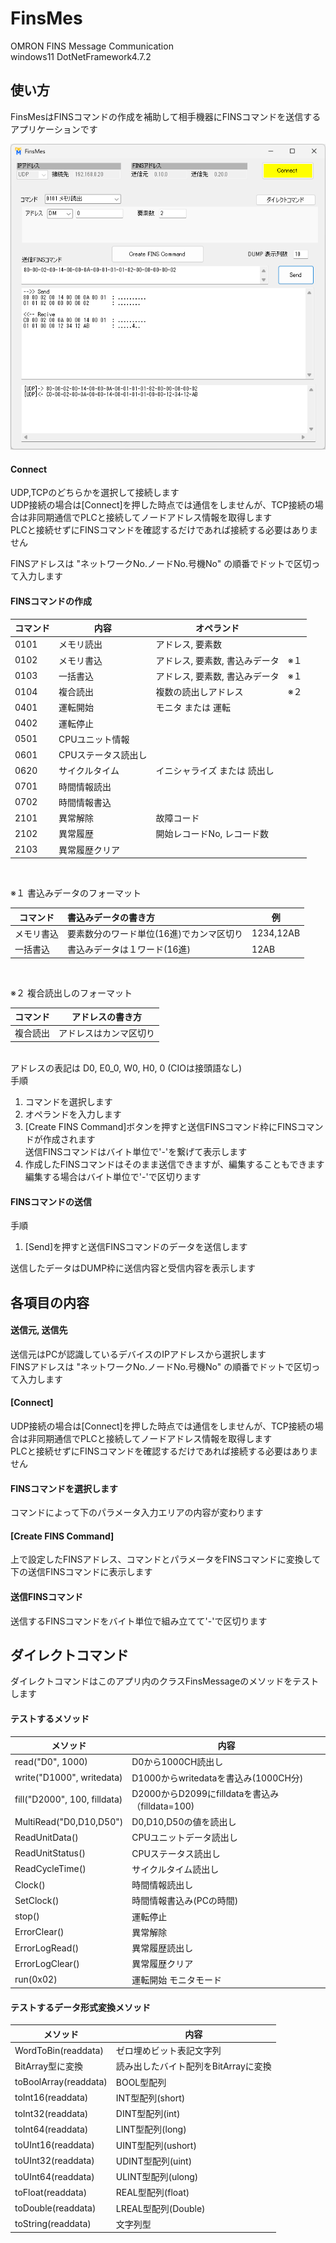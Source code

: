 # FinsMes
OMRON FINS Message Communication  
windows11 DotNetFramework4.7.2

## 使い方
FinsMesはFINSコマンドの作成を補助して相手機器にFINSコマンドを送信するアプリケーションです

![Variable](finsmes001.png)

#### Connect  
UDP,TCPのどちらかを選択して接続します  
UDP接続の場合は[Connect]を押した時点では通信をしませんが、TCP接続の場合は非同期通信でPLCと接続してノードアドレス情報を取得します  
PLCと接続せずにFINSコマンドを確認するだけであれば接続する必要はありません  

FINSアドレスは "ネットワークNo.ノードNo.号機No" の順番でドットで区切って入力します  

#### FINSコマンドの作成
|コマンド|内容|オペランド||
| --- | --- | --- | --- |
|0101|	メモリ読出 |	アドレス, 要素数	|  |
|0102|	メモリ書込|	アドレス, 要素数, 書込みデータ|	※１  |
|0103|	一括書込|	アドレス, 要素数, 書込みデータ|	※１  |
|0104|	複合読出|	複数の読出しアドレス|	※２  |
|0401|	運転開始|	モニタ または 運転	 | |
|0402|	運転停止|		  ||
|0501|	CPUユニット情報|	|	  |
|0601|	CPUステータス読出し|	|	  |
|0620|	サイクルタイム|	イニシャライズ または 読出し	|  |
|0701|	時間情報読出|	|	|
|0702|	時間情報書込|	|	|
|2101|	異常解除|	故障コード	||
|2102|	異常履歴|	開始レコードNo, レコード数	||
|2103|	異常履歴クリア|		||

<br>

※１ 書込みデータのフォーマット

| コマンド | 書込みデータの書き方 | 例 |
|---|:---|---|
| メモリ書込 | 要素数分のワード単位(16進)でカンマ区切り | 1234,12AB |
| 一括書込 | 書込みデータは１ワード(16進) | 12AB |

<br>

※２ 複合読出しのフォーマット

|コマンド|アドレスの書き方|
| --- | --- |
|複合読出|アドレスはカンマ区切り|

<br>
アドレスの表記は D0, E0_0, W0, H0, 0 (CIOは接頭語なし)

<br>
手順

1. コマンドを選択します
2. オペランドを入力します
3. [Create FINS Command]ボタンを押すと送信FINSコマンド枠にFINSコマンドが作成されます  
送信FINSコマンドはバイト単位で'-'を繋げて表示します
4. 作成したFINSコマンドはそのまま送信できますが、編集することもできます  
編集する場合はバイト単位で'-'で区切ります

#### FINSコマンドの送信
手順

1. [Send]を押すと送信FINSコマンドのデータを送信します

送信したデータはDUMP枠に送信内容と受信内容を表示します



## 各項目の内容
#### 送信元, 送信先
送信元はPCが認識しているデバイスのIPアドレスから選択します  
FINSアドレスは "ネットワークNo.ノードNo.号機No" の順番でドットで区切って入力します

#### [Connect]
UDP接続の場合は[Connect]を押した時点では通信をしませんが、TCP接続の場合は非同期通信でPLCと接続してノードアドレス情報を取得します  
PLCと接続せずにFINSコマンドを確認するだけであれば接続する必要はありません

#### FINSコマンドを選択します
コマンドによって下のパラメータ入力エリアの内容が変わります  
#### [Create FINS Command]
上で設定したFINSアドレス、コマンドとパラメータをFINSコマンドに変換して下の送信FINSコマンドに表示します
#### 送信FINSコマンド
送信するFINSコマンドをバイト単位で組み立てて'-'で区切ります


## ダイレクトコマンド
ダイレクトコマンドはこのアプリ内のクラスFinsMessageのメソッドをテストします


#### テストするメソッド
|メソッド|内容|
|---|---|
|read("D0", 1000)	|D0から1000CH読出し|
|write("D1000", writedata)	|D1000からwritedataを書込み(1000CH分)|
|fill("D2000", 100, filldata)	|D2000からD2099にfilldataを書込み（filldata=100)|
|MultiRead("D0,D10,D50")	|D0,D10,D50の値を読出し|
|ReadUnitData()	|CPUユニットデータ読出し|
|ReadUnitStatus()	|CPUステータス読出し|
|ReadCycleTime()	|サイクルタイム読出し|
|Clock()	|時間情報読出し|
|SetClock()	|時間情報書込み(PCの時間)|
|stop()	|運転停止|
|ErrorClear()	|異常解除|
|ErrorLogRead()	|異常履歴読出し|
|ErrorLogClear()	|異常履歴クリア|
|run(0x02)	|運転開始 モニタモード|

#### テストするデータ形式変換メソッド
|メソッド|内容|
|---|---|
|WordToBin(readdata)	|ゼロ埋めビット表記文字列|
|BitArray型に変換	|読み出したバイト配列をBitArrayに変換|
|toBoolArray(readdata)	|BOOL型配列|
|toInt16(readdata)	|INT型配列(short)|
|toInt32(readdata)	|DINT型配列(int)|
|toInt64(readdata)	|LINT型配列(long)|
|toUInt16(readdata)	|UINT型配列(ushort)|
|toUInt32(readdata)	|UDINT型配列(uint)|
|toUInt64(readdata)	|ULINT型配列(ulong)|
|toFloat(readdata)	|REAL型配列(float)|
|toDouble(readdata)	|LREAL型配列(Double)|
|toString(readdata)	|文字列型|
